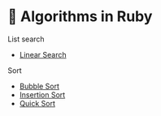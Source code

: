 # 📖 Algorithms in Ruby

List search
- [Linear Search](https://github.com/leena-io/algorithms-in-ruby/blob/master/list-search/linear_search.rb)

Sort
- [Bubble Sort](https://github.com/leena-io/algorithms-in-ruby/blob/master/sort/bubble_sort.rb)
- [Insertion Sort](https://github.com/leena-io/algorithms-in-ruby/blob/master/sort/insertion_sort.rb)
- [Quick Sort](https://github.com/leena-io/algorithms-in-ruby/blob/master/sort/quick_sort.rb)
